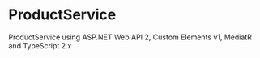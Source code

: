 # ProductService
ProductService using ASP.NET Web API 2, Custom Elements v1, MediatR and TypeScript 2.x
